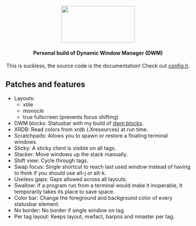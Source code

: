 <div align=center>

<img src="https://dwm.suckless.org/dwm.svg"
     data-canonical-src="https://dwm.suckless.org/dwm.svg"
     width="200"
     height="100" />

#### Personal build of Dynamic Window Manager (DWM)
This is suckless, the source code is the documentation! Check out [config.h](config.h).

</div>

## Patches and features

- Layouts:
     - xtile
     - monocle
     - true fullscreen (prevents focus shifting)
- DWM blocks: Statusbar with my build of [dwm blocks](https://github.com/vladdoster/dwm-blocks).
- XRDB: Read colors from xrdb (.Xresources) at run time.
- Scratchpads: Allows you to spawn or restore a floating terminal windows.
- Sticky: A sticky client is visible on all tags.
- Stacker: Move windows up the stack manually.
- Shift view: Cycle through tags.
- Swap focus: Single shortcut to reach last used window instead of having to think if you should use alt-j or alt-k.
- Useless gaps: Gaps allowed across all layouts.
- Swallow: If a program run from a terminal would make it inoperable, it temporarily takes its place to save space.
- Color bar: Change the foreground and background color of every statusbar element.
- No border: No border if single window on tag
- Per tag layout: Keeps layout, mwfact, barpos and nmaster per tag.

